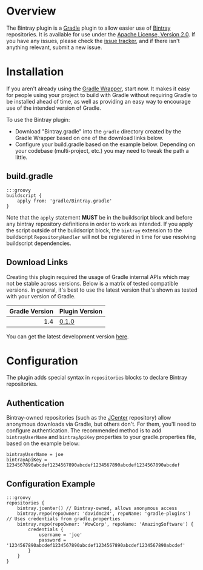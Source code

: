 # Overview
The Bintray plugin is a [Gradle][] plugin to allow easier use of [Bintray][] repositories.  It is available for use under the [Apache License, Version 2.0](http://www.apache.org/licenses/LICENSE-2.0).  If you have any issues, please check the [issue tracker](https://github.com/davidmc24/gradle-bintray-plugin/issues), and if there isn't anything relevant, submit a new issue.

# Installation

If you aren't already using the [Gradle Wrapper](http://www.gradle.org/docs/current/userguide/gradle_wrapper.html), start now.  It makes it easy for people using your project to build with Gradle without requiring Gradle to be installed ahead of time, as well as providing an easy way to encourage use of the intended version of Gradle.

To use the Bintray plugin:

* Download "Bintray.gradle" into the `gradle` directory created by the Gradle Wrapper based on one of the download links below.
* Configure your build.gradle based on the example below.  Depending on your codebase (multi-project, etc.) you may need to tweak the path a little.

## build.gradle

    :::groovy
    buildscript {
        apply from: 'gradle/Bintray.gradle'
    }

Note that the `apply` statement **MUST** be in the buildscript block and before any bintray repository definitions in order to work as intended.  If you apply the script outside of the buildscript block, the `bintray` extension to the buildscript `RepositoryHandler` will not be registered in time for use resolving buildscript dependencies.

## Download Links

Creating this plugin required the usage of Gradle internal APIs which may not be stable across versions.  Below is a matrix of tested compatible versions.  In general, it's best to use the latest version that's shown as tested with your version of Gradle.

Gradle Version | Plugin Version
-------------: | --------------
1.4            | [0.1.0](https://raw.github.com/davidmc24/gradle-bintray-plugin/0.1.0/Bintray.gradle)

You can get the latest development version [here](https://raw.github.com/davidmc24/gradle-bintray-plugin/master/Bintray.gradle).

# Configuration

The plugin adds special syntax in `repositories` blocks to declare Bintray repositories.

## Authentication

Bintray-owned repositories (such as the [JCenter][] repository) allow anonymous downloads via Gradle, but others don't.  For them, you'll need to configure authentication.  The recommended method is to add `bintrayUserName` and `bintrayApiKey` properties to your gradle.properties file, based on the example below:

    bintrayUserName = joe
    bintrayApiKey = 1234567890abcdef1234567890abcdef1234567890abcdef1234567890abcdef

## Configuration Example

    :::groovy
    repositories {
        bintray.jcenter() // Bintray-owned, allows anonymous access
        bintray.repo(repoOwner: 'davidmc24', repoName: 'gradle-plugins') // Uses credentials from gradle.properties
        bintray.repo(repoOwner: 'WowCorp', repoName: 'AmazingSoftware') {
            credentials {
                username = 'joe'
                password = '1234567890abcdef1234567890abcdef1234567890abcdef1234567890abcdef'
            }
        }
    }

[gradle]: http://www.gradle.org/
[bintray]: https://www.bintray.com/
[jcenter]: https://bintray.com/repo/browse/bintray/jcenter
